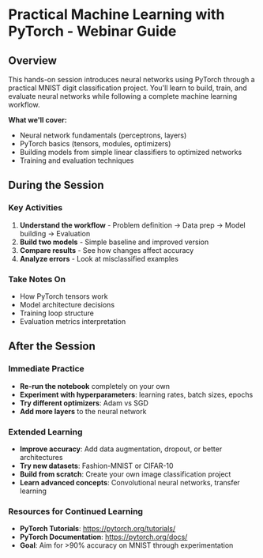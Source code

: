 # Practical Machine Learning with PyTorch - Webinar Guide

## Overview

This hands-on session introduces neural networks using PyTorch through a practical MNIST digit classification project. You'll learn to build, train, and evaluate neural networks while following a complete machine learning workflow.

**What we'll cover:**
- Neural network fundamentals (perceptrons, layers)
- PyTorch basics (tensors, modules, optimizers)
- Building models from simple linear classifiers to optimized networks
- Training and evaluation techniques

## During the Session

### Key Activities
1. **Understand the workflow** - Problem definition → Data prep → Model building → Evaluation
2. **Build two models** - Simple baseline and improved version
3. **Compare results** - See how changes affect accuracy
4. **Analyze errors** - Look at misclassified examples

### Take Notes On
- How PyTorch tensors work
- Model architecture decisions
- Training loop structure
- Evaluation metrics interpretation

## After the Session

### Immediate Practice 
- **Re-run the notebook** completely on your own
- **Experiment with hyperparameters**: learning rates, batch sizes, epochs
- **Try different optimizers**: Adam vs SGD
- **Add more layers** to the neural network

### Extended Learning 
- **Improve accuracy**: Add data augmentation, dropout, or better architectures
- **Try new datasets**: Fashion-MNIST or CIFAR-10
- **Build from scratch**: Create your own image classification project
- **Learn advanced concepts**: Convolutional neural networks, transfer learning

### Resources for Continued Learning
- **PyTorch Tutorials**: https://pytorch.org/tutorials/
- **PyTorch Documentation**: https://pytorch.org/docs/
- **Goal**: Aim for >90% accuracy on MNIST through experimentation
